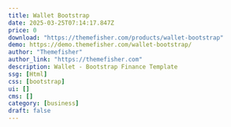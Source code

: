 ```yaml
---
title: Wallet Bootstrap
date: 2025-03-25T07:14:17.847Z
price: 0
download: "https://themefisher.com/products/wallet-bootstrap"
demo: https://demo.themefisher.com/wallet-bootstrap/
author: "Themefisher"
author_link: "https://themefisher.com"
description: Wallet - Bootstrap Finance Template
ssg: [Html]
css: [bootstrap]
ui: []
cms: []
category: [business]
draft: false
---
```

